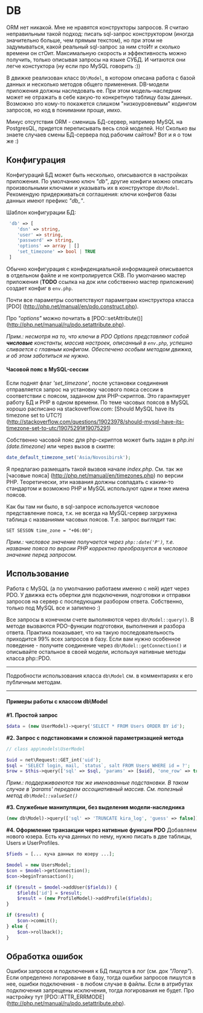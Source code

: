 # DB

ORM нет никакой. Мне не нравятся конструкторы запросов. Я считаю неправильным такой подход: писать sql-запрос конструктором (иногда значительно больше, чем прямым текстом), но при этом не задумываться, какой реальный sql-запрос за ним стоИт и сколько времени он стОит. Максимальную скорость и эффективность можно получить, только описывая запросы на языке СУБД. И читаются они легче констуктора (ну если про MySQL говорить :))

В движке реализован класс `Db\Model`, в котором описана работа с базой данных и несколько методов общего применения. DB-модели приложения должны наследовать ее. При этом модель-наследник может не отражать в себе какую-то конкретную таблицу базы данных. Возможно это кому-то покажется слишком "низкоуровневым" кодингом запросов, но код в понимании проще, имхо.

Минус отсутствия ORM - сменишь БД-сервер, например MySQL на PostgresQL, придется переписывать весь слой моделей. Но! Сколько вы знаете случаев смены БД-сервера под рабочим сайтом? Вот и я о том же :)

## Конфигурация

Конфигураций БД может быть несколько, описываются в настройках приложения. По умолчанию ключ *"db"*, другие конфиги можно описать произвольными ключами и указывать их в конструкторе `db\Model`. Рекомендую придерживаться соглашения: ключи конфигов базы данных имеют префикс *"db_"*. 

Шаблон конфигурации БД:
```php
 'db' => [
    'dsn' => string,
    'user' => string,
    'password' => string,
    'options' => array | []
    'set_timezone' => bool | TRUE
 ] 
```

Обычно конфигурация c конфиденциальной информацией описывается в отдельном файле и не контролируется СКВ. По умолчанию мастер приложения (**TODO** ссылка на док или собственно мастер приложения) создает конфиг в `env.php`.

Почти все параметры соответствуют параметрам конструктора класса [PDO] (http://php.net/manual/en/pdo.construct.php).

Про *"options"* можно почитать в [PDO::setAttribute()] (http://php.net/manual/ru/pdo.setattribute.php). 

*Прим.: несмотря на то, что ключи в PDO Options представляют собой **числовые** константы, массив настроек, описанный в `env.php`, успешно сливается c главным конфигом. Обеспечено особым методом движка, и об этом заботиться не нужно.* 

#### Часовой пояс в MySQL-сессии

Если поднят флаг *'set_timezone'*, после установки соединения отправляется запрос на установку часового пояса сессии в соответствии с поясом, заданном для PHP-скриптов. Это гарантирует работу БД и PHP в одном времени. По теме часовых поясов в MySQL хорошо расписано на stackoverflow.com: [Should MySQL have its timezone set to UTC?] (http://stackoverflow.com/questions/19023978/should-mysql-have-its-timezone-set-to-utc/19075291#19075291)

Собственно часовой пояс для php-скриптов может быть задан в *php.ini (date.timezone)* или через вызов в скипте:
 
```PHP
date_default_timezone_set('Asia/Novosibirsk');
```

Я предлагаю размещать такой вызвов начале *index.php*. См. так же [часовые пояса] (http://php.net/manual/en/timezones.php) по версии PHP. Теоретически, эти названия должны совпадать с каким-то стандартом и возможно PHP и MySQL используют одни и теже имена поясов.

Как бы там ни было, в sql-запросе используется числовое представление пояса, т.к. не всегда на MySQL-сервер загружена таблица с названиями часовых поясов. Т.е. запрос выглядит так:

```MySQL
SET SESSON time_zone = "+06:00";    
```

*Прим.: числовое значение получается через `php::date('P')`, т.е. название пояса по версии PHP корректно преобразуется в числовое значение перед запросом.*

## Использование 

Работа с MySQL (а по умолчанию работаем именно с ней) идет через PDO. У движка есть обертки для подключения, подготовки и отправки запросов на сервер с последующим разбором ответа. Собственно, только под MySQL все и запилено :) 

Все запросы в конечном счете выполняются через `db\Model::query()`. В методе вызваются PDO-функции подготовки, выполнения и разбора ответа. Практика показывает, что на такую последовательность приходится 99% всех запросов в базу. Если вам нужно особенное поведение - получите соединение через `db\Model::getConnection()` и описывайте остальное в своей модели, используя нативные методы класса php::PDO.

---

Подробности использования класса `db\Model` см. в комментариях к его публичным методам.

---

#### Примеры работы с классом db\Model

**#1. Простой запрос**
```PHP
$data = (new UserModel)->query('SELECT * FROM Users ORDER BY id');
```

**#2. Запрос с подстановками и сложной параметризацией метода**
```PHP
// class app\models\UserModel 

$uid = net\Request::GET_int('uid');
$sql = 'SELECT login, mail, `status`, salt FROM Users WHERE id = ?';
$row = $this->query(['sql' => $sql, 'params' => [$uid], 'one_row' => true]);
```

*Прим.: поддерживаеются так же именованные подстановки. В таком случае в 'params' передаем ассоциативный массив. См. полезный метод `db\Model::valueSet()`*

**#3. Служебные манипуляции, без выделения модели-наследника**
```PHP
(new db\Model)->query(['sql' => 'TRUNCATE kira_log', 'guess' => false]);
```

**#4. Оформление транзакции через нативные функции PDO**
Добавляем нового юзера. Есть куча данных по нему, нужно писать в две таблицы, Users и UserProfiles. 
```PHP
$fieds = [... куча данных по юзеру ...];

$model = new UsersModel;
$con = $model->getConnection();
$con->beginTransaction();

if ($result = $model->addUser($fields)) {
    $fields['id'] = $result;
    $result = (new ProfileModel)->addProfile($fields);
}

if ($result) {
    $con->commit();
} else {
    $con->rollback();
}
```

## Обработка ошибок

Ошибки запросов и подключения к БД пишутся в лог (см. док *"Логер"*). Если определено логирование в базу, тогда ошибки запросов пишутся в нее, ошибки подключения - в любом случае в файлы. Если в атрибутах подключения запрещены исключения, тогда логирования не будет. Про настройку тут [PDO::ATTR_ERRMODE] (http://php.net/manual/ru/pdo.setattribute.php).
